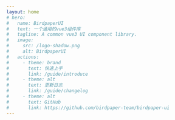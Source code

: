 ```yaml
---
layout: home
# hero:
#   name: BirdpaperUI
#   text: 一个通用的vue3组件库
#   tagline: A common vue3 UI component library.
#   image:
#     src: /logo-shadow.png
#     alt: BirdpaperUI
#   actions:
#     - theme: brand
#       text: 快速上手
#       link: /guide/introduce
#     - theme: alt
#       text: 更新日志
#       link: /guide/changelog
#     - theme: alt
#       text: GitHub
#       link: https://github.com/birdpaper-team/birdpaper-ui
---
```


<script setup lang="ts">
  import homePage from "../components/home-page/index.vue";
  import pageFooter from "../components/page-footer/index.vue";
</script>

<home-page></home-page>

<!-- <page-footer></page-footer> -->